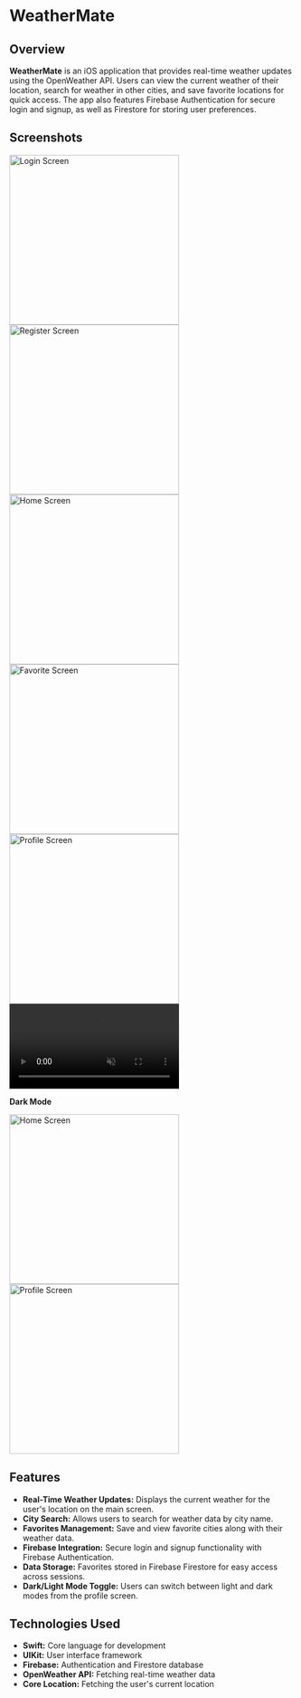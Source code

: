 # WeatherMate

## Overview

**WeatherMate**  is an iOS application that provides real-time weather updates using the OpenWeather API. Users can view the current weather of their location, search for weather in other cities, and save favorite locations for quick access. The app also features Firebase Authentication for secure login and signup, as well as Firestore for storing user preferences.

## Screenshots

<img src="WeatherMate/Screenshots/loginLight.png" alt="Login Screen" width="300">  <img src="WeatherMate/Screenshots/registerLight.png" alt="Register Screen" width="300">  <img src="WeatherMate/Screenshots/homeLight.png" alt="Home Screen" width="300">  <img src="WeatherMate/Screenshots/favoritesLight.png" alt="Favorite Screen" width="300">  <img src="WeatherMate/Screenshots/profileLight.png" alt="Profile Screen" width="300">
<video src="WeatherMate/Videos/AppReview720p.mp4" alt="Screen Record" width="300" autoplay loop muted></video>



**Dark Mode**

<img src="WeatherMate/Screenshots/homeDark.png" alt="Home Screen" width="300"> <img src="WeatherMate/Screenshots/profileDark.png" alt="Profile Screen" width="300">

## Features

- **Real-Time Weather Updates:** Displays the current weather for the user's location on the main screen.
- **City Search:** Allows users to search for weather data by city name.
- **Favorites Management:** Save and view favorite cities along with their weather data.
- **Firebase Integration:** Secure login and signup functionality with Firebase Authentication.
- **Data Storage:** Favorites stored in Firebase Firestore for easy access across sessions.
- **Dark/Light Mode Toggle:** Users can switch between light and dark modes from the profile screen.

## Technologies Used

- **Swift:** Core language for development
- **UIKit:** User interface framework
- **Firebase:** Authentication and Firestore database
- **OpenWeather API:** Fetching real-time weather data
- **Core Location:** Fetching the user's current location
